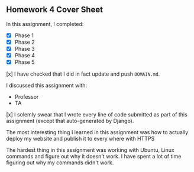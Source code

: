 Homework 4 Cover Sheet
----------------------

In this assignment, I completed:

- [x] Phase 1
- [x] Phase 2
- [x] Phase 3
- [x] Phase 4
- [x] Phase 5

[x] I have checked that I did in fact update and push `DOMAIN.md`.

I discussed this assignment with:

- Professor
- TA


[x] I solemly swear that I wrote every line of code submitted as part
of this assignment (except that auto-generated by Django).

The most interesting thing I learned in this assignment was how to actually deploy my website and publish it to every where with HTTPS

The hardest thing in this assignment was working with Ubuntu, Linux commands and figure out why it doesn't work. I have spent a lot of time figuring out why my commands didn't work. 